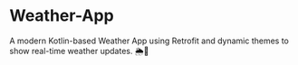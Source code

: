 # Weather-App
A modern Kotlin-based Weather App using Retrofit and dynamic themes to show real-time weather updates. 🌦️📱
